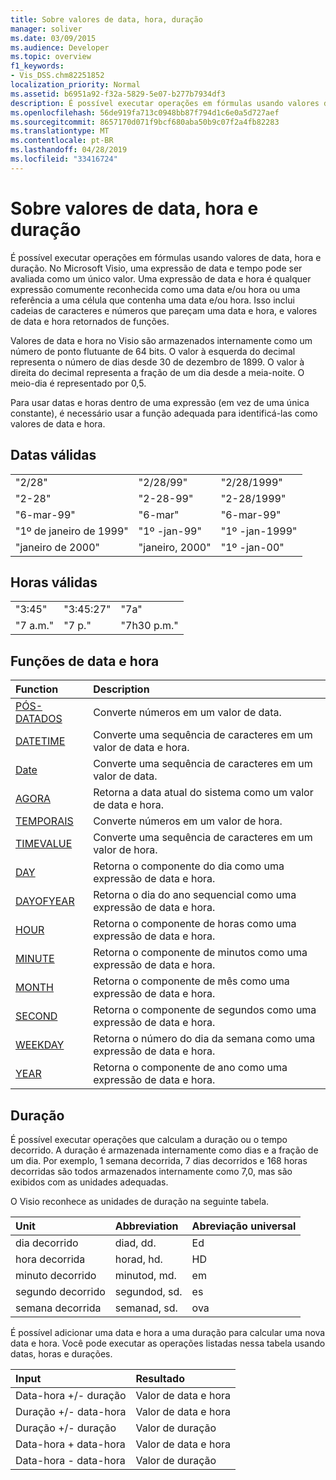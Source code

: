 ```yaml
---
title: Sobre valores de data, hora, duração
manager: soliver
ms.date: 03/09/2015
ms.audience: Developer
ms.topic: overview
f1_keywords:
- Vis_DSS.chm82251852
localization_priority: Normal
ms.assetid: b6951a92-f32a-5829-5e07-b277b7934df3
description: É possível executar operações em fórmulas usando valores de data, hora e duração. No Microsoft Visio, uma expressão de data e tempo pode ser avaliada como um único valor. Uma expressão de data e hora é qualquer expressão comumente reconhecida como uma data e/ou hora ou uma referência a uma célula que contenha uma data e/ou hora. Isso inclui cadeias de caracteres e números que pareçam uma data e hora, e valores de data e hora retornados de funções.
ms.openlocfilehash: 56de919fa713c0948bb87f794d1c6e0a5d727aef
ms.sourcegitcommit: 8657170d071f9bcf680aba50b9c07f2a4fb82283
ms.translationtype: MT
ms.contentlocale: pt-BR
ms.lasthandoff: 04/28/2019
ms.locfileid: "33416724"
---
```

# <a name="about-date-time-and-duration-values"></a>Sobre valores de data, hora e duração

É possível executar operações em fórmulas usando valores de data, hora e duração. No Microsoft Visio, uma expressão de data e tempo pode ser avaliada como um único valor. Uma expressão de data e hora é qualquer expressão comumente reconhecida como uma data e/ou hora ou uma referência a uma célula que contenha uma data e/ou hora. Isso inclui cadeias de caracteres e números que pareçam uma data e hora, e valores de data e hora retornados de funções.
  
Valores de data e hora no Visio são armazenados internamente como um número de ponto flutuante de 64 bits. O valor à esquerda do decimal representa o número de dias desde 30 de dezembro de 1899. O valor à direita do decimal representa a fração de um dia desde a meia-noite. O meio-dia é representado por 0,5.
  
Para usar datas e horas dentro de uma expressão (em vez de uma única constante), é necessário usar a função adequada para identificá-las como valores de data e hora.
  
## <a name="valid-dates"></a>Datas válidas

||||
|:-----|:-----|:-----|
| "2/28"  <br/> | "2/28/99"  <br/> | "2/28/1999"  <br/> |
| "2-28"  <br/> | "2-28-99"  <br/> | "2-28/1999"  <br/> |
| "6-mar-99"  <br/> | "6-mar"  <br/> | "6-mar-99"  <br/> |
| "1º de janeiro de 1999"  <br/> | "1º -jan-99"  <br/> | "1º -jan-1999"  <br/> |
| "janeiro de 2000"  <br/> | "janeiro, 2000"  <br/> | "1º -jan-00"  <br/> |
   
## <a name="valid-times"></a>Horas válidas

||||
|:-----|:-----|:-----|
| "3:45"  <br/> | "3:45:27"  <br/> | "7a"  <br/> |
| "7 a.m."  <br/> | "7 p."  <br/> | "7h30 p.m."  <br/> |
   
## <a name="date-and-time-functions"></a>Funções de data e hora

|**Function**|**Description**|
|:-----|:-----|
|[PÓS-DATADOS](date-function-visioshapesheet.md) <br/> | Converte números em um valor de data.  <br/> |
|[DATETIME](datetime-function.md) <br/> | Converte uma sequência de caracteres em um valor de data e hora.  <br/> |
|[Date](datevalue-function-visioshapesheet.md) <br/> | Converte uma sequência de caracteres em um valor de data.  <br/> |
|[AGORA](now-function-visioshapesheet.md) <br/> | Retorna a data atual do sistema como um valor de data e hora.  <br/> |
|[TEMPORAIS](time-function-visioshapesheet.md) <br/> | Converte números em um valor de hora.  <br/> |
|[TIMEVALUE](timevalue-function-visioshapesheet.md) <br/> | Converte uma sequência de caracteres em um valor de hora.  <br/> |
|[DAY](day-function-visioshapesheet.md) <br/> | Retorna o componente do dia como uma expressão de data e hora.  <br/> |
|[DAYOFYEAR](dayofyear-function.md) <br/> | Retorna o dia do ano sequencial como uma expressão de data e hora.  <br/> |
|[HOUR](hour-function-visioshapesheet.md) <br/> | Retorna o componente de horas como uma expressão de data e hora.  <br/> |
|[MINUTE](minute-function-visioshapesheet.md) <br/> | Retorna o componente de minutos como uma expressão de data e hora.  <br/> |
|[MONTH](month-function-visioshapesheet.md) <br/> | Retorna o componente de mês como uma expressão de data e hora.  <br/> |
|[SECOND](second-function-visioshapesheet.md) <br/> | Retorna o componente de segundos como uma expressão de data e hora.  <br/> |
|[WEEKDAY](weekday-function-visioshapesheet.md) <br/> | Retorna o número do dia da semana como uma expressão de data e hora.  <br/> |
|[YEAR](year-function-visioshapesheet.md) <br/> | Retorna o componente de ano como uma expressão de data e hora.  <br/> |
   
## <a name="duration"></a>Duração

É possível executar operações que calculam a duração ou o tempo decorrido. A duração é armazenada internamente como dias e a fração de um dia. Por exemplo, 1 semana decorrida, 7 dias decorridos e 168 horas decorridas são todos armazenados internamente como 7,0, mas são exibidos com as unidades adequadas.
  
O Visio reconhece as unidades de duração na seguinte tabela.
  
|**Unit**|**Abbreviation**|**Abreviação universal**|
|:-----|:-----|:-----|
| dia decorrido  <br/> | diad, dd.  <br/> | Ed  <br/> |
| hora decorrida  <br/> | horad, hd.  <br/> | HD  <br/> |
| minuto decorrido  <br/> | minutod, md.  <br/> | em  <br/> |
| segundo decorrido  <br/> | segundod, sd.  <br/> | es  <br/> |
| semana decorrida  <br/> | semanad, sd.  <br/> | ova  <br/> |
   
É possível adicionar uma data e hora a uma duração para calcular uma nova data e hora. Você pode executar as operações listadas nessa tabela usando datas, horas e durações.
  
|**Input**|**Resultado**|
|:-----|:-----|
| Data-hora +/- duração  <br/> | Valor de data e hora  <br/> |
| Duração +/- data-hora  <br/> | Valor de data e hora  <br/> |
| Duração +/- duração  <br/> | Valor de duração  <br/> |
| Data-hora + data-hora  <br/> | Valor de data e hora  <br/> |
| Data-hora - data-hora  <br/> | Valor de duração  <br/> |
   

